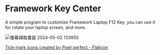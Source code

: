 # Framework Key Center
 A simple program to customize Framework Laptop F12 Key, you can use it for rotate your laptop screen, and more.


![螢幕擷取畫面 2024-05-02 133950](https://github.com/justinlin099/Framework-Key-Center/assets/61717681/dc54110b-e80c-4b98-a525-a92a80fa5db3)


<a href="https://www.flaticon.com/free-icons/tick-mark" title="tick-mark icons">Tick-mark icons created by Pixel perfect - Flaticon</a>
